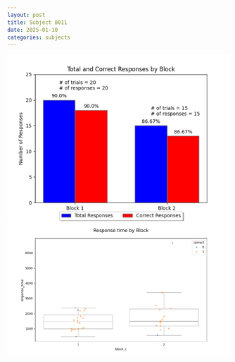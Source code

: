 ```yaml
---
layout: post
title: Subject 8011
date: 2025-01-10
categories: subjects
---
```


![](data/8011/run-30/8011_ATS_responses.png)
![](data/8011/run-30/8011_ATS_rt.png)
